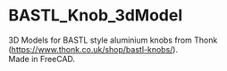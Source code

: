 # BASTL_Knob_3dModel

3D Models for BASTL style aluminium knobs from Thonk (https://www.thonk.co.uk/shop/bastl-knobs/).
<br> Made in FreeCAD.
